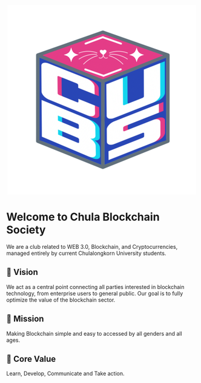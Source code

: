 <p align="center">
    <img src="https://github.com/CUBS-sources-code/.github/blob/main/profile/CUBSlogo.png?raw=true">
<p>

# Welcome to Chula Blockchain Society

We are a club related to WEB 3.0, Blockchain, and Cryptocurrencies, managed entirely by current Chulalongkorn University students.

## 🚀 Vision

We act as a central point connecting all parties interested in blockchain technology, from enterprise users to general public. Our goal is to fully optimize the value of the blockchain sector.

## 🎉 Mission

Making Blockchain simple and easy to accessed by all genders and all ages.

## 🎊 Core Value

Learn, Develop, Communicate and Take action.
